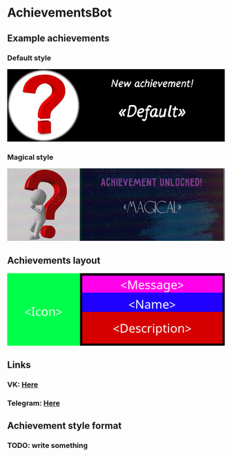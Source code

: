 # AchievementsBot

## Example achievements

### Default style
![Default style](Images/styles/default.png)

### Magical style
![Magical style](Images/styles/magical.png)

## Achievements layout
![Achievement layout](Images/styles/layout.png)

## Links
### VK: [Here](https://vk.com/achievebot)
### Telegram: [Here](https://t.me/dostizbot)

## Achievement style format
### TODO: write something
